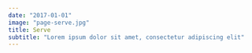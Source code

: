 ```yaml
---
date: "2017-01-01"
image: "page-serve.jpg"
title: Serve
subtitle: "Lorem ipsum dolor sit amet, consectetur adipiscing elit"
---
```

